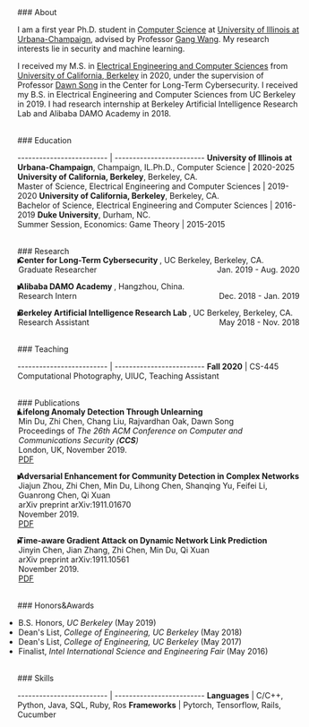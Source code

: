 <link href="/public/css/bootstrap.css" rel="stylesheet" />
<link href="/public/css/my.css" rel="stylesheet" />
<div id="ct1" style="padding-top:55px;margin-top:-55px;"></div>
### About

I am a first year Ph.D. student in <a href="https://cs.illinois.edu/">Computer Science</a> at <a href="https://illinois.edu/">University of Illinois at Urbana-Champaign</a>, advised by Professor <a href="http://gangw.cs.illinois.edu/">Gang Wang</a>. My research interests lie in security and machine learning.

I received my M.S. in <a href="https://eecs.berkeley.edu/">Electrical Engineering and Computer Sciences</a> from <a href="https://www.berkeley.edu/">University of California, Berkeley</a> in 2020, under the supervision of Professor <a href="https://www2.eecs.berkeley.edu/Faculty/Homepages/song.html">Dawn Song</a> in the Center for Long-Term Cybersecurity. I received my B.S. in Electrical Engineering and Computer Sciences from UC Berkeley in 2019. I had research internship at Berkeley Artificial Intelligence Research Lab and Alibaba DAMO Academy in 2018.

<br/>
<div id="ct2" style="padding-top:55px;margin-top:-55px;"></div>
### Education

------------------------- | -------------------------
<strong>University of Illinois at Urbana-Champaign</strong>, Champaign, IL.Ph.D., Computer Science | 2020-2025
<strong>University of California, Berkeley</strong>, Berkeley, CA.<br/>Master of Science, Electrical Engineering and Computer Sciences | 2019-2020
<strong>University of California, Berkeley</strong>, Berkeley, CA.<br/>Bachelor of Science, Electrical Engineering and Computer Sciences | 2016-2019
<strong>Duke University</strong>, Durham, NC.<br/>Summer Session, Economics: Game Theory | 2015-2015

<br/>
<div id="ct3" style="padding-top:55px;margin-top:-55px;"></div>
### Research

<div style="display: flow-root;">
<details>
  <summary>
  <ul style="list-style-type:none;margin-top:-18px;margin-left:-22px;">
    <li><strong>Center for Long-Term Cybersecurity </strong>, UC Berkeley, Berkeley, CA.</li>
    <li>
        <div style="display: flow-root;">
            <div style="float:left; text-align:left">Graduate Researcher</div>
            <div style="float:right; text-align:right">Jan. 2019 - Aug. 2020</div>
        </div>
    </li>
  </ul>
  </summary>
  <hr class="simple" color="#e5e5e5" />
  <p>
(Began as an undergraduate research assistant) Supervised by Prof. Dawn Song and collaborated with postdoctoral researchers Min Du and Ruoxi Jia on research projects related to deep learning and security.
  </p>
  <p>
Lifelong anomaly detection through unlearning:<br/>
• Developed LSTM models to analyze system log files.<br/>
• Maintained a small memory set of labeled data to prevent catastrophic forgetting.<br/>
• Developed a process that is much easier and faster than retraining the system from scratch.<br/>
• The experiment results show a reduction of up to 77.3% false positives and up to 76.6% false negatives on real anomaly detection dataset (Paper presented in CCS'19).
  </p>
  <p>
Adversarial enhancement for community detection in networks:<br/>
• Designs multi-objective fitness function and auto-threshold to solve the resolution limit problem and achieve consensus partition.<br/>
• Evaluated on existing community detection algorithms and the improvement of performance was 10%-30%.<br/>
• Adversarial experiments show that proposed methods can achieve stronger defense against community detection deception (Paper presented in arXiv).
  </p>
  <p>
Time-aware gradient attack on dynamic network link prediction:<br/>
• Utilized the gradient information generated by DDNE across different snapshots to rewire a few links and consider the dynamic natures of real-world systems.<br/>
• Implemented TGA in two ways: one is based on traversal search and greedy search.<br/>
• Evaluated the data from real-world scenarios and the comprehensive experiments show the attack success rate has increased by 20%-40% using TGA. (Paper presented in arXiv).
  </p>
  <p>
NDSGD: A practical method to improve robustness of deep learning model on noisy dataset:<br/>
• Used noisy data clipping and group to reduce the influence of noisy data.<br/>
• Added robustness factors to reduce the oscillation of the loss curve and tune the hyper-parameters to learn optimal models.<br/>
• Evaluated the celebrated datasets and the performance surpassed the state-of-the-art.
  </p>
</details>
</div>

<div style="display: flow-root;">
<details>
  <summary>
    <ul style="list-style-type:none;margin-top:-18px;margin-left:-22px;">
      <li><strong>Alibaba DAMO Academy </strong>, Hangzhou, China.</li>
      <li>
          <div style="display: flow-root;">
              <div style="float:left; text-align:left">Research Intern</div>
              <div style="float:right; text-align:right">Dec. 2018 - Jan. 2019</div>
          </div>
      </li>
    </ul>
  </summary>
  <hr class="simple" color="#e5e5e5" />
  <p>
Participated in a project on database security, i.e., assisted in parsing unstructured, free-text log entries into structured representation and developing Long Short-Term Memory (LSTM) model for detection of abnormal conditions of database.
  </p>
</details>
</div>

<div style="display: flow-root;">
<details>
  <summary>
    <ul style="list-style-type:none;margin-top:-18px;margin-left:-22px;">
      <li><strong>Berkeley Artificial Intelligence Research Lab </strong>, UC Berkeley, Berkeley, CA.</li>
      <li>
          <div style="display: flow-root;">
              <div style="float:left; text-align:left">Research Assistant</div>
              <div style="float:right; text-align:right">May 2018 - Nov. 2018</div>
          </div>
      </li>
    </ul>
  </summary>
  <hr class="simple" color="#e5e5e5" />
  <p>
Collaborated with PhD student Xiangyu Yue (Advisor: Prof. Kurt Keutzer) on research projects related to deep learning.
  </p>
  <p>
Domain Adaptation for Road-object Segmentation:<br/>
• Developed a semantic-based scene method which enables to realize 3D-object segmentation from a point-wise label map, using a domain-adaptation training method to reduce the distribution gap between synthetic data and real data so as to enhance the performance of model.
  </p>
  <p>
Autonomous driving with SqueezeNet and CNN:<br/>
• Developed Convolutional Neural Network (CNN) models in TensorFlow to classify images.<br/>
• Conducted image segmentation on KITTI dataset and model training based on SqueezeNet and CNN, aiming to collect data from GTA-V (an action-adventure video game) and further using this dataset to train CNN model for autonomous driving.
  </p>
</details>
</div>

<br/>
<div id="ct4" style="padding-top:55px;margin-top:-55px;"></div>
### Teaching

------------------------- | -------------------------
<strong>Fall 2020</strong> | CS-445 Computational Photography, UIUC, Teaching Assistant

<br/>
<div id="ct5" style="padding-top:55px;margin-top:-55px;"></div>
### Publications

<details>
  <summary>
      <ul style="list-style-type:none;margin-top:-18px;margin-left:-22px;">
        <li><strong>Lifelong Anomaly Detection Through Unlearning</strong></li>
        <li>Min Du, Zhi Chen, Chang Liu, Rajvardhan Oak, Dawn Song</li>
        <li>Proceedings of <em>The 26th ACM Conference on Computer and Communications Security (<strong>CCS</strong>)</em></li>
        <li>London, UK, November 2019.</li>
        <li><a href="/data/3319535.3363226.pdf" class="btn btn-primary btn-xs">PDF</a></li>
      </ul>
  </summary>
  <hr class="simple" color="#e5e5e5" />
Anomaly detection is essential towards ensuring system security and reliability. Powered by constantly generated system data, deep learning has been found both effective and flexible to use, with its ability to extract patterns without much domain knowledge. Existing anomaly detection research focuses on a scenario referred to as zero-positive, which means that the detection model is only trained for normal (i.e., negative) data. In a real application scenario, there may be additional manually inspected positive data provided after the system is deployed.We refer to this scenario as lifelong anomaly detection. However, we find that existing approaches are not easy to adopt such new knowledge to improve system performance. In this work, we are the first to explore the lifelong anomaly detection problem, and propose novel approaches to handle corresponding challenges. In particular, we propose a framework called unlearning, which can effectively correct the model when a false negative (or a false positive) is labeled. To this aim, we develop several novel techniques to tackle two challenges referred to as exploding loss and catastrophic forgetting. In addition, we abstract a theoretical framework based on generative models. Under this framework, our unlearning approach can be presented in a generic way to be applied to most zero-positive deep learning-based anomaly detection algorithms to turn them into corresponding lifelong anomaly detection solutions. We evaluate our approach using two state-of-the-art zero-positive deep learning anomaly detection architectures and three real-world tasks. The results show that the proposed approach is able to significantly reduce the number of false positives and false negatives through unlearning.
</details>

<details>
  <summary>
    <ul style="list-style-type:none;margin-top:-18px;margin-left:-22px;">
      <li><strong>Adversarial Enhancement for Community Detection in Complex Networks</strong></li>
      <li>Jiajun Zhou, Zhi Chen, Min Du, Lihong Chen, Shanqing Yu, Feifei Li, Guanrong Chen, Qi Xuan</li>
      <li>arXiv preprint arXiv:1911.01670</li>
      <li>November 2019.</li>
      <li><a href="/data/1911.01670.pdf" class="btn btn-primary btn-xs">PDF</a></li>
    </ul>
  </summary>
  <hr class="simple" color="#e5e5e5" />
Community detection plays a significant role in network analysis. However, it also faces numerous challenges like adversarial attacks. How to further improve the performance and robustness of community detection for real-world networks has raised great concerns. In this paper, we propose a concept of adversarial enhancement for community detection, and present two adversarial enhancement algorithms: one is named adversarial enhancement via genetic algorithm (AE-GA), in which the modularity and the number of clusters are used to design a fitness function to solve the resolution limit problem; and the other is called adversarial enhancement via vertex similarity (AE-VS), integrating multiple information of community structures captured by diverse vertex similarities, which scales well on large-scale networks. The two algorithms are tested along with six existing community detection algorithms on four real-world networks. Comprehensive experimental results show that, by comparing with two traditional enhancement strategies, our methods help six community detection algorithms achieve more significant performance improvement. Moreover, experiments on the corresponding adversarial networks indicate that our methods can rebuild the network structure destroyed by adversarial attacks to certain extent, achieving stronger defense against community detection deception.
</details>

<details>
  <summary>
    <ul style="list-style-type:none;margin-top:-18px;margin-left:-22px;">
      <li><strong>Time-aware Gradient Attack on Dynamic Network Link Prediction</strong></li>
      <li>Jinyin Chen, Jian Zhang, Zhi Chen, Min Du, Qi Xuan</li>
      <li>arXiv preprint arXiv:1911.10561</li>
      <li>November 2019.</li>
      <li><a href="/data/1911.10561.pdf" class="btn btn-primary btn-xs">PDF</a></li>
    </ul>
  </summary>
  <hr class="simple" color="#e5e5e5" />
In network link prediction, it is possible to hide a target link from being predicted with a small perturbation on network structure. This observation may be exploited in many real world scenarios, for example, to preserve privacy, or to exploit financial security. There have been many recent studies to generate adversarial examples to mislead deep learning models on graph data. However, none of the previous work has considered the dynamic nature of real-world systems. In this work, we present the first study of adversarial attack on dynamic network link prediction (DNLP). The proposed attack method, namely time-aware gradient attack (TGA), utilizes the gradient information generated by deep dynamic network embedding (DDNE) across different snapshots to rewire a few links, so as to make DDNE fail to predict target links. We implement TGA in two ways: one is based on traversal search, namely TGA-Tra; and the other is simplified with greedy search for efficiency, namely TGA-Gre. We conduct comprehensive experiments which show the outstanding performance of TGA in attacking DNLP algorithms.
</details>

<br/>
<div id="ct6" style="padding-top:55px;margin-top:-55px;"></div>
### Honors&Awards

<ul style="list-style-type:disc;margin-left:-22px;">
  <li>B.S. Honors, <em>UC Berkeley</em> (May 2019)</li>
  <li>Dean's List, <em>College of Engineering, UC Berkeley</em> (May 2018)</li>
  <li>Dean's List, <em>College of Engineering, UC Berkeley</em> (May 2017)</li>
  <li>Finalist, <em>Intel International Science and Engineering Fair</em> (May 2016)</li>
</ul>

<!--
------------------------- | -------------------------
May 2019     |     <strong>B.S. Honors</strong><br/>UC Berkeley
May 2018     |     <strong>Dean's List</strong><br/>College of Engineering,UC Berkeley
May 2017     |     <strong>Dean's List</strong><br/>College of Engineering,UC Berkeley
May 2016     |     <strong>Finalist</strong><br/>As a finalist, participating in the 67th Intel International Science and Engineering Fair, Phoenix, May 8-13, 2016.
-->

<br/>
<div id="ct7" style="padding-top:55px;margin-top:-55px;"></div>
### Skills

------------------------- | -------------------------
<strong>Languages</strong> | C/C++, Python, Java, SQL, Ruby, Ros
<strong>Frameworks</strong> | Pytorch, Tensorflow, Rails, Cucumber

